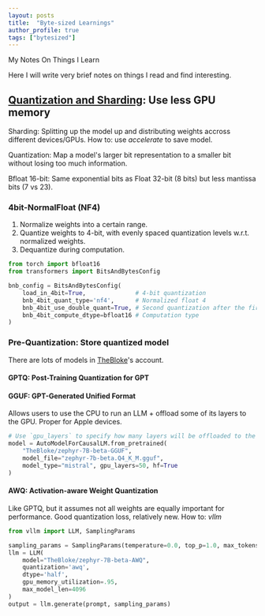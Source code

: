 ```yaml
---
layout: posts
title:  "Byte-sized Learnings"
author_profile: true
tags: ["bytesized"]
---
```


My Notes On Things I Learn

Here I will write very brief notes on things I read and find interesting.

<!--excerpt-->

## [Quantization and Sharding](https://www.maartengrootendorst.com/blog/quantization/#2-sharding): Use less GPU memory

Sharding: Splitting up the model up and distributing weights accross different devices/GPUs. How to: use _accelerate_ to save model.

Quantization: Map a model's larger bit representation to a smaller bit without losing too much information.

Bfloat 16-bit: Same exponential bits as Float 32-bit (8 bits) but less mantissa bits (7 vs 23).

### 4bit-NormalFloat (NF4)

1. Normalize weights into a certain range. 
2. Quantize weights to 4-bit, with evenly spaced quantization levels w.r.t. normalized weights.
3. Dequantize during computation.


```python
from torch import bfloat16
from transformers import BitsAndBytesConfig

bnb_config = BitsAndBytesConfig(
    load_in_4bit=True,              # 4-bit quantization
    bnb_4bit_quant_type='nf4',      # Normalized float 4
    bnb_4bit_use_double_quant=True, # Second quantization after the first
    bnb_4bit_compute_dtype=bfloat16 # Computation type
)
```

### Pre-Quantization: Store quantized model
There are lots of models in [TheBloke](https://huggingface.co/TheBloke)'s account.

#### GPTQ: Post-Training Quantization for GPT
#### GGUF: GPT-Generated Unified Format
Allows users to use the CPU to run an LLM + offload some of its layers to the GPU. Proper for Apple devices.

```py
# Use `gpu_layers` to specify how many layers will be offloaded to the GPU.
model = AutoModelForCausalLM.from_pretrained(
    "TheBloke/zephyr-7B-beta-GGUF",
    model_file="zephyr-7b-beta.Q4_K_M.gguf",
    model_type="mistral", gpu_layers=50, hf=True
)
```

#### AWQ: Activation-aware Weight Quantization
Like GPTQ, but it assumes not all weights are equally important for performance. Good quantization loss, relatively new. How to: _vllm_

```py
from vllm import LLM, SamplingParams

sampling_params = SamplingParams(temperature=0.0, top_p=1.0, max_tokens=256)
llm = LLM(
    model="TheBloke/zephyr-7B-beta-AWQ", 
    quantization='awq', 
    dtype='half', 
    gpu_memory_utilization=.95, 
    max_model_len=4096
)
output = llm.generate(prompt, sampling_params)

```